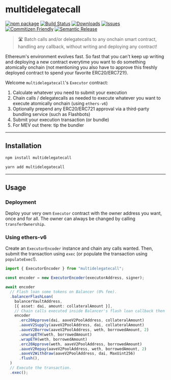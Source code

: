 # multidelegatecall

[![npm package][npm-img]][npm-url]
[![Build Status][build-img]][build-url]
[![Downloads][downloads-img]][downloads-url]
[![Issues][issues-img]][issues-url]
[![Commitizen Friendly][commitizen-img]][commitizen-url]
[![Semantic Release][semantic-release-img]][semantic-release-url]

> 🛣️ Batch calls and/or delegatecalls to any onchain smart contract, handling any callback, without writing and deploying any contract!

Ethereum's environment evolves fast. So fast that you can't keep up writing and deploying a new contract everytime you want to do something atomically onchain (not mentioning you also have to approve this freshly deployed contract to spend your favorite ERC20/ERC721!).

Welcome `multidelegatecall`'s `Executor` contract:

1. Calculate whatever you need to submit your execution
2. Chain calls / delegatecalls as needed to execute whatever you want to execute atomically onchain (using `ethers-v6`)
3. Optionally prepend any ERC20/ERC721 approval via a third-party bundling service (such as Flashbots)
4. Submit your execution transaction (or bundle)
5. For MEV out there: tip the bundler

---

## Installation

```bash
npm install multidelegatecall
```

```bash
yarn add multidelegatecall
```

---

## Usage

### Deployment

Deploy your very own `Executor` contract with the owner address you want, once and for all.
The owner can always be changed by calling `transferOwnership`.

### Using ethers-v6

Create an `ExecutorEncoder` instance and chain any calls wanted. Then, submit the transaction using `exec` (or populate the transaction using `populateExec`!).

```typescript
import { ExecutorEncoder } from "multidelegatecall";

const encoder = new ExecutorEncoder(executorAddress, signer);

await encoder
  // Flash loan some tokens on Balancer (0% fee).
  .balancerFlashLoan(
    balancerVaultAddress,
    [{ asset: dai, amount: collateralAmount }],
    // Chain calls executed inside Balancer's flash loan callback then flush it.
    encoder
      .erc20Approve(dai, aaveV2PoolAddress, collateralAmount)
      .aaveV2Supply(aaveV2PoolAddress, dai, collateralAmount)
      .aaveV2Borrow(aaveV2PoolAddress, weth, borrowedAmount, 2)
      .unwrapETH(weth, borrowedAmount)
      .wrapETH(weth, borrowedAmount)
      .erc20Approve(weth, aaveV2PoolAddress, borrowedAmount)
      .aaveV2Repay(aaveV2PoolAddress, weth, borrowedAmount, 2)
      .aaveV2Withdraw(aaveV2PoolAddress, dai, MaxUint256)
      .flush(),
  )
  // Execute the transaction.
  .exec();
```

[build-img]: https://github.com/rubilmax/multidelegatecall/actions/workflows/release.yml/badge.svg
[build-url]: https://github.com/rubilmax/multidelegatecall/actions/workflows/release.yml
[downloads-img]: https://img.shields.io/npm/dt/multidelegatecall
[downloads-url]: https://www.npmtrends.com/multidelegatecall
[npm-img]: https://img.shields.io/npm/v/multidelegatecall
[npm-url]: https://www.npmjs.com/package/multidelegatecall
[issues-img]: https://img.shields.io/github/issues/rubilmax/multidelegatecall
[issues-url]: https://github.com/rubilmax/multidelegatecall/issues
[codecov-img]: https://codecov.io/gh/rubilmax/multidelegatecall/branch/main/graph/badge.svg
[codecov-url]: https://codecov.io/gh/rubilmax/multidelegatecall
[semantic-release-img]: https://img.shields.io/badge/%20%20%F0%9F%93%A6%F0%9F%9A%80-semantic--release-e10079.svg
[semantic-release-url]: https://github.com/semantic-release/semantic-release
[commitizen-img]: https://img.shields.io/badge/commitizen-friendly-brightgreen.svg
[commitizen-url]: http://commitizen.github.io/cz-cli/
